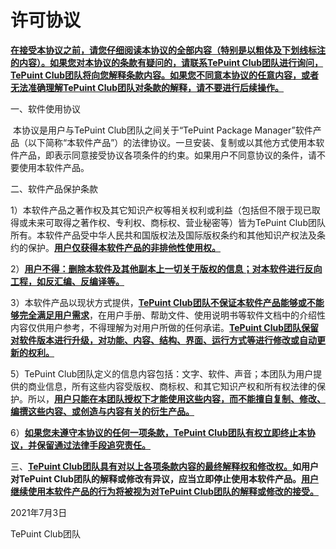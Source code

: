 # **许可协议**

**<u>		在接受本协议之前，请您仔细阅读本协议的全部内容（特别是以粗体及下划线标注的内容）。如果您对本协议的条款有疑问的，请联系TePuint Club团队进行询问，TePuint Club团队将向您解释条款内容。如果您不同意本协议的任意内容，或者无法准确理解TePuint Club团队对条款的解释，请不要进行后续操作。</u>**

一、软件使用协议

​		本协议是用户与TePuint Club团队之间关于“TePuint Package Manager”软件产品（以下简称“本软件产品”）的法律协议。一旦安装、复制或以其他方式使用本软件产品，即表示同意接受协议各项条件的约束。如果用户不同意协议的条件，请不要使用本软件产品。

二、软件产品保护条款

1）本软件产品之著作权及其它知识产权等相关权利或利益（包括但不限于现已取得或未来可取得之著作权、专利权、商标权、营业秘密等）皆为TePuint Club团队所有。本软件产品受中华人民共和国版权法及国际版权条约和其他知识产权法及条约的保护。**<u>用户仅获得本软件产品的非排他性使用权。</u>** 

2）**<u>用户不得：删除本软件及其他副本上一切关于版权的信息；对本软件进行反向工程，如反汇编、反编译等。</u>**

3）本软件产品以现状方式提供，**<u>TePuint Club团队不保证本软件产品能够或不能够完全满足用户需求</u>**，在用户手册、帮助文件、使用说明书等软件文档中的介绍性内容仅供用户参考，不得理解为对用户所做的任何承诺。**<u>TePuint Club团队保留对软件版本进行升级，对功能、内容、结构、界面、运行方式等进行修改或自动更新的权利。</u>**

5）TePuint Club团队定义的信息内容包括：文字、软件、声音；本团队为用户提供的商业信息，所有这些内容受版权、商标权、和其它知识产权和所有权法律的保护。所以，**<u>用户只能在本团队授权下才能使用这些内容，而不能擅自复制、修改、编撰这些内容、或创造与内容有关的衍生产品。</u>**

6）**<u>如果您未遵守本协议的任何一项条款，TePuint Club团队有权立即终止本协议，并保留通过法律手段追究责任。</u>**

三、**<u>TePuint Club团队具有对以上各项条款内容的最终解释权和修改权。</u>**如用户对TePuint Club团队的解释或修改有异议，应当立即停止使用本软件产品。**<u>用户继续使用本软件产品的行为将被视为对TePuint Club团队的解释或修改的接受。</u>**

 

2021年7月3日

TePuint Club团队
